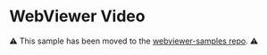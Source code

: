 # WebViewer Video

⚠️ This sample has been moved to the [webviewer-samples repo](https://github.com/ApryseSDK/webviewer-samples/tree/main/webviewer-video). ⚠️